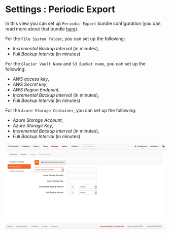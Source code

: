 # Settings : Periodic Export

In this view you can set up `Periodic Export` bundle configuration (you can read more about that bundle [here]()).

For the `File System Folder`, you can set up the following:

- *Incremental Backup Interval* (in minutes),
- *Full Backup Interval* (in minutes)

For the `Glacier Vault Name` and `S3 Bucket name`, you can set up the following:

- *AWS access key*,
- *AWS Secret key*,
- *AWS Region Endpoint*,
- *Incremental Backup Interval* (in minutes),
- *Full Backup Interval* (in minutes)

For the `Azure Storage Container`, you can set up the following:

- *Azure Storage Account*,
- *Azure Storage Key*,
- *Incremental Backup Interval* (in minutes),
- *Full Backup Interval* (in minutes)

![Figure 2. Settings. Azure Storage Container.](images/settings-periodic_export-azure-2.png)